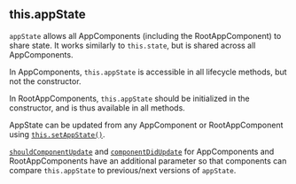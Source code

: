 ## this.appState

`appState` allows all AppComponents (including the RootAppComponent) to share
state. It works similarly to `this.state`, but is shared across all AppComponents.

In AppComponents, `this.appState` is accessible in all lifecycle methods, but
not the constructor.

In RootAppComponents, `this.appState` should be initialized in the constructor,
and is thus available in all methods.

AppState can be updated from any AppComponent or RootAppComponent using
[`this.setAppState()`](this.setappstate.md).

[`shouldComponentUpdate`](shouldcomponentupdate.md) and
[`componentDidUpdate`](componentdidupdate.md) for AppComponents and RootAppComponents
have an additional parameter so that components can compare `this.appState` to
previous/next versions of `appState`.


